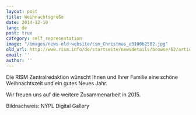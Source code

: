 ```yaml
---
layout: post
title: Weihnachtsgrüße
date: 2014-12-19
lang: de
post: true
category: self_representation
image: "/images/news-old-website/csm_Christmas_e3100b2502.jpg"
old_url: http://www.rism.info/de/startseite/newsdetails/browse/62/article/64/christmas-greetings.html
email: ''
author: ''
---
```



Die RISM Zentralredaktion wünscht Ihnen und Ihrer Familie eine schöne Weihnachtszeit und ein gutes Neues Jahr.



Wir freuen uns auf die weitere Zusammenarbeit in 2015.



Bildnachweis: NYPL Digital Gallery